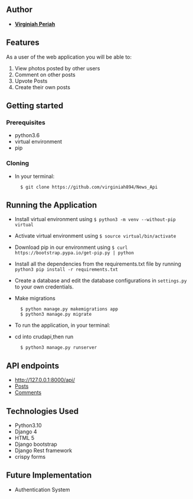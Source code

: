 ## Author


* [**Virginiah Periah**](https://github.com/virginiah894)

## Features


As a user of the web application you will be able to:

1. View photos posted by other users
2. Comment on other posts
3. Upvote Posts
4. Create their own posts



## Getting started
### Prerequisites
* python3.6
* virtual environment
* pip

### Cloning
* In your terminal:
        
        $ git clone https://github.com/virginiah894/News_Api
     

## Running the Application
* Install virtual environment using `$ python3 -m venv --without-pip virtual`
* Activate virtual environment using `$ source virtual/bin/activate`
* Download pip in our environment using `$ curl https://bootstrap.pypa.io/get-pip.py | python`
* Install all the dependencies from the requirements.txt file by running `python3 pip install -r requirements.txt`
* Create a database and edit the database configurations in `settings.py` to your own credentials.
* Make migrations

        $ python manage.py makemigrations app
        $ python3 manage.py migrate 

* To run the application, in your terminal:
* cd into crudapi,then run

        $ python3 manage.py runserver


## API endpoints
*  http://127.0.0.1:8000/api/
*  [Posts](http://127.0.0.1:8000/api/app/)
*  [Comments](http://127.0.0.1:8000/api/comments)
        
## Technologies Used
* Python3.10
* Django 4
* HTML 5
* Django bootstrap 
* Django Rest framework
* crispy forms


## Future Implementation
- Authentication System



